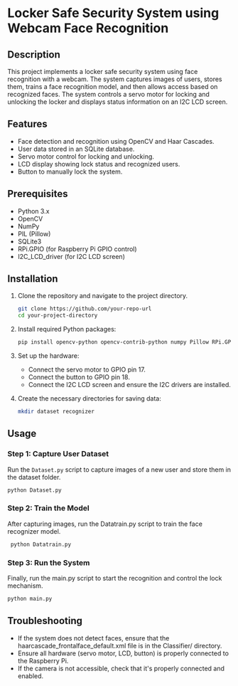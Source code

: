 # Locker Safe Security System using Webcam Face Recognition

## Description

This project implements a locker safe security system using face recognition with a webcam. The system captures images of users, stores them, trains a face recognition model, and then allows access based on recognized faces. The system controls a servo motor for locking and unlocking the locker and displays status information on an I2C LCD screen.

## Features

- Face detection and recognition using OpenCV and Haar Cascades.
- User data stored in an SQLite database.
- Servo motor control for locking and unlocking.
- LCD display showing lock status and recognized users.
- Button to manually lock the system.

## Prerequisites

- Python 3.x
- OpenCV
- NumPy
- PIL (Pillow)
- SQLite3
- RPi.GPIO (for Raspberry Pi GPIO control)
- I2C_LCD_driver (for I2C LCD screen)

## Installation

1. Clone the repository and navigate to the project directory.

   ```bash
   git clone https://github.com/your-repo-url
   cd your-project-directory
   ```

2. Install required Python packages:

   ```bash
   pip install opencv-python opencv-contrib-python numpy Pillow RPi.GPIO
   ```

3. Set up the hardware:

   - Connect the servo motor to GPIO pin 17.
   - Connect the button to GPIO pin 18.
   - Connect the I2C LCD screen and ensure the I2C drivers are installed.

4. Create the necessary directories for saving data:
   ```bash
   mkdir dataset recognizer
   ```

## Usage

### Step 1: Capture User Dataset

Run the `Dataset.py` script to capture images of a new user and store them in the dataset folder.

```bash
python Dataset.py
```

### Step 2: Train the Model

After capturing images, run the Datatrain.py script to train the face recognizer model.

```bash
 python Datatrain.py
```

### Step 3: Run the System

Finally, run the main.py script to start the recognition and control the lock mechanism.

```bash
python main.py
```

## Troubleshooting

- If the system does not detect faces, ensure that the haarcascade_frontalface_default.xml file is in the Classifier/ directory.
- Ensure all hardware (servo motor, LCD, button) is properly connected to the Raspberry Pi.
- If the camera is not accessible, check that it's properly connected and enabled.
